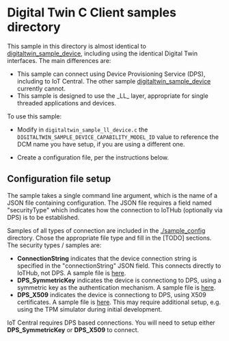 # Digital Twin C Client samples directory

This sample in this directory is almost identical to [digitaltwin_sample_device](../digitaltwin_sample_device), including using the identical Digital Twin interfaces.  The main differences are:

* This sample can connect using Device Provisioning Service (DPS), including to IoT Central.  The other sample [digitaltwin_sample_device](../digital_sample_device) currently cannot.
* This sample is designed to use the \_LL\_ layer, appropriate for single threaded applications and devices.

To use this sample:
* Modify in `digitaltwin_sample_ll_device.c` the `DIGITALTWIN_SAMPLE_DEVICE_CAPABILITY_MODEL_ID` value to reference the DCM name you have setup, if you are using a different one.

* Create a configuration file, per the instructions below.

## Configuration file setup

The sample takes a single command line argument, which is the name of a JSON file containing configuration.  The JSON file requires a field named "securityType" which indicates how the connection to IoTHub (optionally via DPS) is to be established.

Samples of all types of connection are included in the [./sample_config](./sample_config) directory.  Chose the appropriate file type and fill in the [TODO] sections.  The security types / samples are:  

* **ConnectionString** indicates that the device connection string is specified in the "connectionString" JSON field.  This connects directly to IoTHub, not DPS.  A sample file is [here](./sample_config/connectionString.json).
* **DPS_SymmetricKey** indicates the device is connectiong to DPS, using a symmetric key as the authentication mechanism.  A sample file is [here](./sample_config/dpsSymmKey.json).
* **DPS_X509** indicates the device is connectiong to DPS, using X509 certificates.  A sample file is [here](./sample_config/dpsX509.json).  This may require additional setup, e.g. using the TPM simulator during initial development.

IoT Central requires DPS based connections.  You will need to setup either **DPS_SymmetricKey** or **DPS_X509** to connect.
